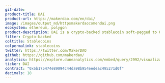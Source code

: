 ```yaml
---
git-date:
product-title: DAI
product-url: https://makerdao.com/en/dai/
image: /images/output_md/httpsmakerdaocomendai.png
ecosystem: ethereum, polygon
product-description: DAI is a crypto-backed stablecoin soft-pegged to USD, built on the Ethereum and governed by the MakerDAO system.
filter: Crypto-backed
coltitle: Stablecoins
colpermalink: stablecoins
twitter: https://twitter.com/MakerDAO
github: https://github.com/makerdao/
analytics: https://explore.duneanalytics.com/embed/query/2992/visualization/5780?api_key=aXkk8JW3JnMCVuifpq2lEjU78D0YizB3rhEUo2U4
ticker: DAI
contract: "0x6b175474e89094c44da98b954eedeac495271d0f"
decimals: 18
---
```

